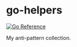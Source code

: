 # go-helpers

[![Go Reference](https://pkg.go.dev/badge/github.com/jasonhancock/go-helpers.svg)](https://pkg.go.dev/github.com/jasonhancock/go-helpers)

My anti-pattern collection.
